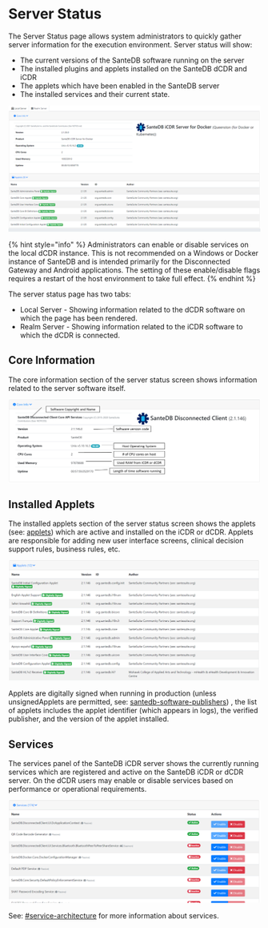 # Server Status

The Server Status page allows system administrators to quickly gather server information for the execution environment. Server status will show:

* The current versions of the SanteDB software running on the server
* The installed plugins and applets installed on the SanteDB dCDR and iCDR
* The applets which have been enabled in the SanteDB server
* The installed services and their current state.

![](<../../../../.gitbook/assets/image (427) (1) (1) (1).png>)

{% hint style="info" %}
Administrators can enable or disable services on the local dCDR instance. This is not recommended on a Windows or Docker instance of SanteDB and is intended primarily for the Disconnected Gateway and Android applications. The setting of these enable/disable flags requires a restart of the host environment to take full effect.
{% endhint %}

The server status page has two tabs:

* Local Server - Showing information related to the dCDR software on which the page has been rendered.
* Realm Server - Showing information related to the iCDR software to which the dCDR is connected.

## Core Information

The core information section of the server status screen shows information related to the server software itself.

![](<../../../../.gitbook/assets/image (434) (1) (1).png>)

## Installed Applets

The installed applets section of the server status screen shows the applets (see: [applets](../../../../developers/extending-santesuite/extending-santedb/applets/ "mention")) which are active and installed on the iCDR or dCDR. Applets are responsible for adding new user interface screens, clinical decision support rules, business rules, etc.

![](<../../../../.gitbook/assets/image (438) (1) (1).png>)

Applets are digitally signed when running in production (unless unsignedApplets are permitted, see: [santedb-software-publishers](../../../../developers/santedb-software-publishers/ "mention")) , the list of applets includes the applet identifier (which appears in logs), the verified publisher, and the version of the applet installed.

## Services

The services panel of the SanteDB iCDR server shows the currently running services which are registered and active on the SanteDB iCDR or dCDR server. On the dCDR users may enable or disable services based on performance or operational requirements.

![](<../../../../.gitbook/assets/image (422) (1).png>)

See: [#service-architecture](../../../../santedb/software-architecture.md#service-architecture "mention") for more information about services.
